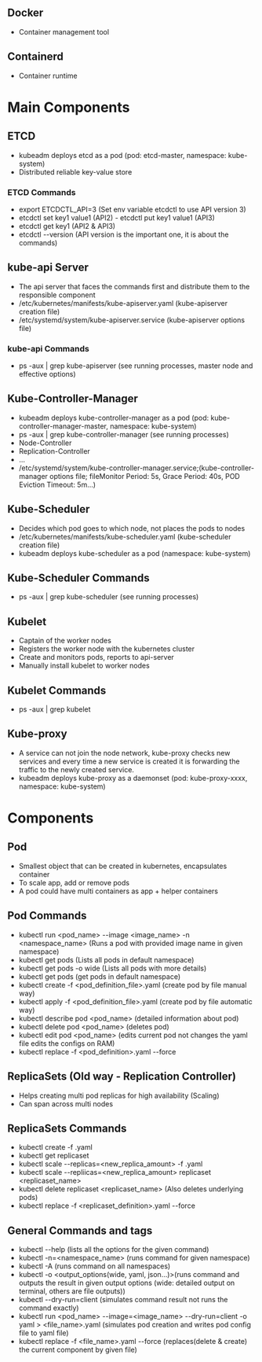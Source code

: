 ## Docker
- Container management tool

## Containerd
- Container runtime

# Main Components

## ETCD
- kubeadm deploys etcd as a pod (pod: etcd-master, namespace: kube-system)
- Distributed reliable key-value store
### ETCD Commands
- export ETCDCTL_API=3 (Set env variable etcdctl to use API version 3)
- etcdctl set key1 value1 (API2) - etcdctl put key1 value1 (API3)
- etcdctl get key1 (API2 & API3)
- etcdctl --version (API version is the important one, it is about the commands)

## kube-api Server
- The api server that faces the commands first and distribute them to the responsible component
- /etc/kubernetes/manifests/kube-apiserver.yaml (kube-apiserver creation file)
- /etc/systemd/system/kube-apiserver.service (kube-apiserver options file)
### kube-api Commands
- ps -aux | grep kube-apiserver (see running processes, master node and effective options)

## Kube-Controller-Manager
- kubeadm deploys kube-controller-manager as a pod (pod: kube-controller-manager-master, namespace: kube-system)
- ps -aux | grep kube-controller-manager (see running processes)
- Node-Controller 
- Replication-Controller
- ...
- /etc/systemd/system/kube-controller-manager.service;(kube-controller-manager options file; fileMonitor Period: 5s, Grace Period: 40s, POD Eviction Timeout: 5m...)

## Kube-Scheduler
- Decides which pod goes to which node, not places the pods to nodes
- /etc/kubernetes/manifests/kube-scheduler.yaml (kube-scheduler creation file)
- kubeadm deploys kube-scheduler as a pod (namespace: kube-system)
## Kube-Scheduler Commands
- ps -aux | grep kube-scheduler (see running processes)

## Kubelet
- Captain of the worker nodes
- Registers the worker node with the kubernetes  cluster
- Create and monitors pods, reports to api-server
- Manually install kubelet to worker nodes
## Kubelet Commands
- ps -aux | grep kubelet

## Kube-proxy
- A service can not join the node network, kube-proxy checks new services and every time a new service is created it is forwarding the traffic to the newly created service.
- kubeadm deploys kube-proxy as a daemonset (pod: kube-proxy-xxxx, namespace: kube-system)

# Components

## Pod
- Smallest object that can be created in kubernetes, encapsulates container
- To scale app, add or remove pods
- A pod could have multi containers as app + helper containers

## Pod Commands
- kubectl run <pod_name> --image <image_name> -n <namespace_name> (Runs a pod with provided image name in given namespace)
- kubectl get pods (Lists all pods in default namespace)
- kubectl get pods -o wide (Lists all pods with more details)
- kubectl get pods (get pods in default namespace)
- kubectl create -f <pod_definition_file>.yaml (create pod by file manual way)
- kubectl apply -f <pod_definition_file>.yaml (create pod by file automatic way)
- kubectl describe pod <pod_name> (detailed information about pod)
- kubectl delete pod <pod_name> (deletes pod)
- kubectl edit pod <pod_name> (edits current pod not changes the yaml file edits the configs on RAM)
- kubectl replace -f <pod_definition>.yaml --force

## ReplicaSets (Old way - Replication Controller)
- Helps creating multi pod replicas for high availability (Scaling)
- Can span across multi nodes
## ReplicaSets Commands
- kubectl create -f <replicaset-definition>.yaml
- kubectl get replicaset
- kubectl scale --replicas=<new_replica_amount> -f <replicaset-definition>.yaml
- kubectl scale --repliicas=<new_replica_amount> replicaset <replicaset_name>
- kubectl delete replicaset <replicaset_name> (Also deletes underlying pods)
- kubectl replace -f <replicaset_definition>.yaml --force

## General Commands and tags
- kubectl <command> --help (lists all the options for the given command)
- kubectl <command> -n=<namespace_name> (runs command for given namespace)
- kubectl <command> -A (runs command on all namespaces)
- kubectl <command> -o <output_options(wide, yaml, json...)>(runs command and outputs the result in given output options (wide: detailed output on terminal, others are file outputs))
- kubectl <command> --dry-run=client (simulates command result not runs the command exactly)
- kubectl run <pod_name> --image=<image_name> --dry-run=client -o yaml > <file_name>.yaml (simulates pod creation and writes pod config file to yaml file)
- kubectl replace -f <file_name>.yaml --force (replaces(delete & create) the current component by given file)